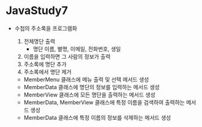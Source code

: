 # JavaStudy7

- 수첩의 주소록을 프로그램화

	1) 전체명단 출력
		- 명단
			이름, 별명, 이메일, 전화번호, 생일
	2) 이름을 입력하면 그 사람의 정보가 출력
	3) 주소록에 명단 추가
	4) 주소록에서 명단 제거
	
	- MemberMenu 클래스에 메뉴 출력 및 선택 메서드 생성
	- MemberData 클래스에 명단의 정보를 입력하는 메서드 생성
	- MemberView 클래스에 모든 명단을 출력하는 메서드 생성
	- MemberData, MemberView 클래스에 특정 이름을 검색하여 출력하는 메서드 생성
	- MemberData 클래스에 특정 이름의 정보를 삭제하는 메서드 생성
